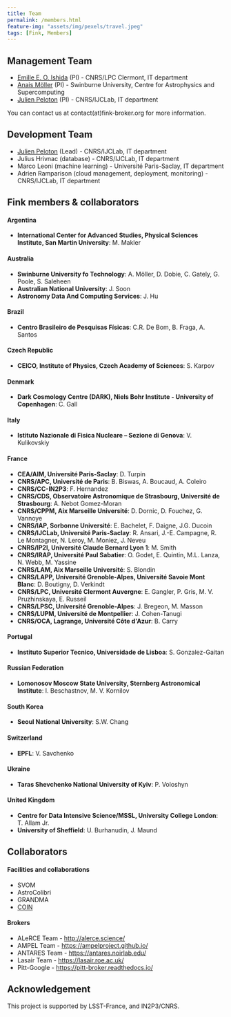```yaml
---
title: Team
permalink: /members.html
feature-img: "assets/img/pexels/travel.jpeg"
tags: [Fink, Members]
---
```


## Management Team

- [Emille E. O. Ishida](https://www.emilleishida.com/) (PI) - CNRS/LPC Clermont, IT department
- [Anais Möller](http://anaismoller.github.io) (PI) - Swinburne University, Centre for Astrophysics and Supercomputing
- [Julien Peloton](https://github.com/JulienPeloton) (PI) - CNRS/IJCLab, IT department

You can contact us at contact(at)fink-broker.org for more information.

## Development Team

- [Julien Peloton](https://github.com/JulienPeloton) (Lead) - CNRS/IJCLab, IT department
- Julius Hrivnac (database) - CNRS/IJCLab, IT department
- Marco Leoni (machine learning) - Université Paris-Saclay, IT department
- Adrien Ramparison (cloud management, deployment, monitoring) - CNRS/IJCLab, IT department

## Fink members & collaborators

#### Argentina

* **International Center for Advanced Studies, Physical Sciences Institute, San Martin University**: M. Makler

#### Australia
* **Swinburne University fo Technology**: A. Möller, D. Dobie, C. Gately, G. Poole, S. Saleheen
* **Australian National University**: J. Soon
* **Astronomy Data And Computing Services**: J. Hu

#### Brazil

* **Centro Brasileiro de Pesquisas Físicas**: C.R. De Bom, B. Fraga, A. Santos

#### Czech Republic

* **CEICO, Institute of Physics, Czech Academy of Sciences**: S. Karpov

#### Denmark

* **Dark Cosmology Centre (DARK), Niels Bohr Institute - University of Copenhagen**: C. Gall

#### Italy

* **Istituto Nazionale di Fisica Nucleare – Sezione di Genova**: V. Kulikovskiy

#### France

* **CEA/AIM, Université Paris-Saclay**: D. Turpin
* **CNRS/APC, Université de Paris**: B. Biswas, A. Boucaud, A. Coleiro
* **CNRS/CC-IN2P3**: F. Hernandez
* **CNRS/CDS, Observatoire Astronomique de Strasbourg, Université de Strasbourg**: A. Nebot Gomez-Moran
* **CNRS/CPPM, Aix Marseille Université**: D. Dornic, D. Fouchez, G. Vannoye
* **CNRS/IAP, Sorbonne Université**: E. Bachelet, F. Daigne, J.G. Ducoin
* **CNRS/IJCLab, Université Paris-Saclay**: R. Ansari, J.-E. Campagne, R. Le Montagner, N. Leroy, M. Moniez, J. Neveu
* **CNRS/IP2I, Université Claude Bernard Lyon 1**: M. Smith
* **CNRS/IRAP, Université Paul Sabatier**: O. Godet, E. Quintin, M.L. Lanza, N. Webb, M. Yassine
* **CNRS/LAM, Aix Marseille Université**: S. Blondin
* **CNRS/LAPP, Université Grenoble-Alpes, Université Savoie Mont Blanc**: D. Boutigny, D. Verkindt
* **CNRS/LPC, Université Clermont Auvergne**: E. Gangler, P. Gris, M. V.  Pruzhinskaya, E. Russeil
* **CNRS/LPSC, Université Grenoble-Alpes**: J. Bregeon, M. Masson
* **CNRS/LUPM, Université de Montpellier**: J. Cohen-Tanugi
* **CNRS/OCA, Lagrange, Université Côte d'Azur**: B. Carry

#### Portugal

* **Instituto Superior Tecnico, Universidade de Lisboa**: S. Gonzalez-Gaitan

#### Russian Federation

* **Lomonosov Moscow State University, Sternberg Astronomical Institute**: I. Beschastnov, M. V. Kornilov

#### South Korea

* **Seoul National University**: S.W. Chang

#### Switzerland

* **EPFL**: V. Savchenko

#### Ukraine

* **Taras Shevchenko National University of Kyiv**: P. Voloshyn

#### United Kingdom

* **Centre for Data Intensive Science/MSSL, University College London**: T. Allam Jr.
* **University of Sheffield**: U. Burhanudin, J. Maund


## Collaborators

#### Facilities and collaborations

- SVOM
- AstroColibri
- GRANDMA
- [COIN](https://cosmostatistics-initiative.org/)

#### Brokers

- ALeRCE Team - http://alerce.science/
- AMPEL Team - https://ampelproject.github.io/
- ANTARES Team - https://antares.noirlab.edu/
- Lasair Team - https://lasair.roe.ac.uk/
- Pitt-Google - https://pitt-broker.readthedocs.io/

## Acknowledgement

This project is supported by LSST-France, and IN2P3/CNRS.
